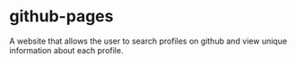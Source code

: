 # github-pages
A website that allows the user to search profiles on github and view unique information about each profile.
